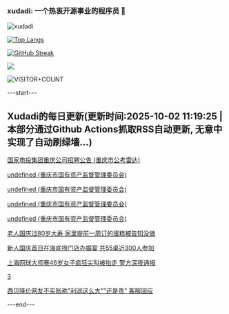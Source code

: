 ### xudadi: 一个热衷开源事业的程序员 👋

![xudadi](https://github-readme-stats-git-masterorgs-github-readme-stats-team.vercel.app/api?username=xudadi)

[![Top Langs](https://github-readme-stats.vercel.app/api/top-langs/?username=xudadi)](https://github.com/anuraghazra/github-readme-stats)

[![GitHub Streak](https://streak-stats.demolab.com?user=xudadi&locale=zh_Hans)](https://git.io/streak-stats)

![](https://raw.githubusercontent.com/xudadi/xudadi/main/assets/github-contribution-grid-snake.svg)

![VISITOR+COUNT](https://komarev.com/ghpvc/?username=xudadi&label=VISITOR+COUNT)


---start---

## Xudadi的每日更新(更新时间:2025-10-02 11:19:25 | 本部分通过Github Actions抓取RSS自动更新, 无意中实现了自动刷绿墙...)

[国家电投集团重庆公司招聘公告 (重庆市公考雷达)](https://www.gongkaoleida.com/article/2640273)

[undefined (重庆市国有资产监督管理委员会)](https://dadilab.github.io/feeds/all.xml)

[undefined (重庆市国有资产监督管理委员会)](https://dadilab.github.io/feeds/all.xml)

[undefined (重庆市国有资产监督管理委员会)](https://dadilab.github.io/feeds/all.xml)

[undefined (重庆市国有资产监督管理委员会)](https://dadilab.github.io/feeds/all.xml)

[老人国庆过80岁大寿 家里提前一周订的蛋糕被告知没做](https://m.163.com/news/article/KARQ3E980512DU6N.html)

[新人国庆首日在海底捞门店办婚宴 共55桌近300人参加](https://m.163.com/news/article/KAQ8VAKJ053469LG.html)

[上海网球大师赛46岁女子疯狂尖叫被抬走 警方深夜通报](https://m.163.com/news/article/KAQRV7DT051492LM.html)

[3](https://m.163.com/touch/news/sub/domestic)

[西贝降价网友不买账称"利润这么大""还是贵" 客服回应](https://m.163.com/news/article/KAQJQA92053469LG.html)

---end---
